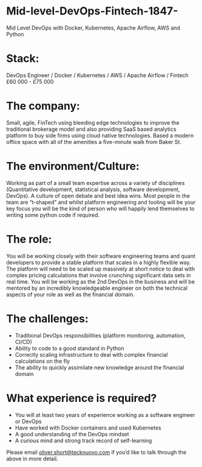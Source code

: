 # Mid-level-DevOps-Fintech-1847-
Mid Level DevOps with Docker, Kubernetes, Apache Airflow, AWS and Python 
# Stack: 

DevOps Engineer / Docker / Kubernetes / AWS / Apache Airflow / Fintech £60 000 - £75 000

# The company: 

Small, agile, FinTech using bleeding edge technologies to improve the traditional brokerage model and also providing SaaS based analytics platform to buy side firms using cloud native technologies. Based a modern office space with all of the amenities a five-minute walk from Baker St. 

# The environment/Culture: 

Working as part of a small team expertise across a variety of disciplines (Quantitative development, statistical analysis, software development, DevOps). A culture of open debate and best idea wins. Most people in the team are “t-shaped” and whilst platform engineering and tooling will be your key focus you will be the kind of person who will happily lend themselves to writing some python code if required. 

# The role: 

You will be working closely with their software engineering teams and quant developers to provide a stable platform that scales in a highly flexible way. The platform will need to be scaled up massively at short notice to deal with complex pricing calculations that involve crunching significant data sets in real time. You will be working as the 2nd DevOps in the business and will be mentored by an incredibly knowledgeable engineer on both the technical aspects of your role as well as the financial domain. 

# The challenges: 

-	Traditional DevOps responsibilities (platform monitoring, automation, CI/CD)
-	Ability to code to a good standard in Python 
-	Correctly scaling infrastructure to deal with complex financial calculations on the fly
-	The ability to quickly assimilate new knowledge around the financial domain 

# What experience is required?

-	You will at least two years of experience working as a software engineer or DevOps 
-	Have worked with Docker containers and used Kubernetes 
-	A good understanding of the DevOps mindset
-	A curious mind and strong track record of self-learning 

Please email oliver.short@tecknuovo.com if you’d like to talk through the above in more detail.
